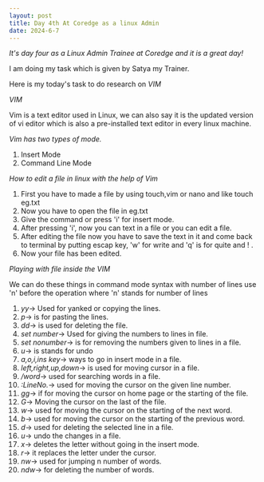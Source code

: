 ```yaml
---
layout: post
title: Day 4th At Coredge as a linux Admin
date: 2024-6-7
---
```


*It's day four as a Linux Admin Trainee at Coredge and it is a great day!*

I am doing my task which is given by Satya my Trainer.

Here is  my today's task to do research on *VIM*

*VIM*

Vim is a text editor used in Linux, we can also say it is the updated
version of vi editor which is also a pre-installed text editor in every
linux machine.

*Vim has two types of mode.*

1. Insert Mode
2. Command Line Mode

*How to edit a file in linux with the help of Vim*

1. First you have to made a file by using touch,vim or nano and <filename> like touch eg.txt
2. Now you have to open the file in eg.txt
3. Give the command or press 'i' for insert mode.
4. After pressing 'i', now you can text in a file or you can edit a file.
5. After editing the file now you have to save the text in it and come back to terminal by putting
   escap key, 'w' for write and 'q' is for quite and ! .
6. Now your file has been edited.

*Playing with file inside the VIM*

We can do these things in command mode
syntax with number of lines use 'n' before the operation where 'n' stands for number of lines
1. *yy*-> Used for yanked or copying the lines.
2. *p*-> is for pasting the lines.
3. *dd*-> is used for deleting the file.
4. *set number*-> Used for giving the numbers to lines in file.
5. *set nonumber*-> is for removing the numbers given to lines in a file.
6. *u*-> is stands for undo
7. *a,o,i,ins key*-> ways to go in insert mode in a file.
8. *left,right,up,down*-> is used for moving cursor in a file.
9. */word*-> used for searching words in a file.
10. *:LineNo.*-> used for moving the cursor on the given line number.
11. *gg*-> if for moving the cursor on home page or the starting of the file.
12. *G*-> Moving the cursor on the last of the file.
13. *w*-> used for moving the cursor on the starting of the next word.
14. *b*-> used for moving the cursor on the starting of the previous word.
15. *d*-> used for deleting the selected line in a file.
16. *u*-> undo the changes in a file.
17. *x*-> deletes the letter without going in the insert mode.
18. *r*-> it replaces the letter under the cursor.
19. *nw*-> used for jumping n number of words.
20. *ndw*-> for deleting the number of words.
